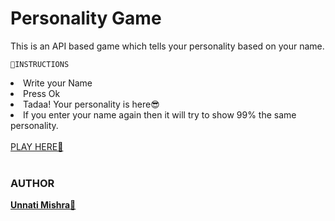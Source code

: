 # Personality Game
This is an API based game which tells your personality based on your name.

	📍INSTRUCTIONS
	
<li>Write your Name</li>
<li>Press Ok</li>
<li>Tadaa! Your personality is here😎</li>
<li>If you enter your name again then it will try to show 99% the same personality.</li>
<br>
<a href="https://personality-game.netlify.app/">PLAY HERE👋</a>
<br>
<br>
<h3>AUTHOR</h3>
 <a href="https://linktr.ee/Ping_Unnati"> <b>Unnati Mishra🙎</b></a>

